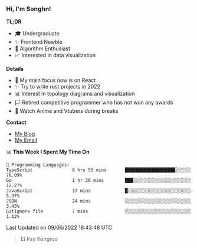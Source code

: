### Hi, I'm Songhn!

**TL;DR**

- 🎓 Undergraduate
- ✨ Frontend Newbie
- 🎈 Algorithm Enthusiast
- 📈 Interested in data visualization

**Details**

- 🎯 My main focus now is on React
- ✨ Try to write rust projects in 2022
- 📊 Interest in topology diagrams and visualization
- 🏳️ Retired competitive programmer who has not won any awards
- 🍵 Watch Anime and Vtubers during breaks

**Contact**
- [My Blog](https://blog.songhn.com)
- [My Email](mailto:songhn233@gmail.com)

<!--START_SECTION:waka-->
📊 **This Week I Spent My Time On** 

```text
💬 Programming Languages: 
TypeScript               8 hrs 55 mins       ███████████████████░░░░░░   76.09% 
Go                       1 hr 26 mins        ███░░░░░░░░░░░░░░░░░░░░░░   12.27% 
JavaScript               37 mins             █░░░░░░░░░░░░░░░░░░░░░░░░   5.37% 
JSON                     24 mins             ░░░░░░░░░░░░░░░░░░░░░░░░░   3.43% 
GitIgnore file           7 mins              ░░░░░░░░░░░░░░░░░░░░░░░░░   1.12%

```


 Last Updated on 09/06/2022 18:43:48 UTC
<!--END_SECTION:waka-->

> El Psy Kongroo
